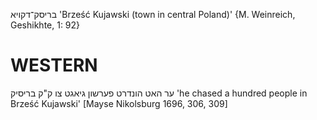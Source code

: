 בריסק־דקויא
'Brześć Kujawski (town in central Poland)'
{M. Weinreich, Geshikhte, 1: 92}

WESTERN
========

ער האט הונדרט פערשון גיאגט צו ק"ק בריסיק
'he chased a hundred people in Brześć Kujawski'
[Mayse Nikolsburg 1696, 306, 309]